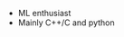 - ML enthusiast 
- Mainly C++/C and python
<!---
Jolinejo/Jolinejo is a ✨ special ✨ repository because its `README.md` (this file) appears on your GitHub profile.
You can click the Preview link to take a look at your changes.
--->
